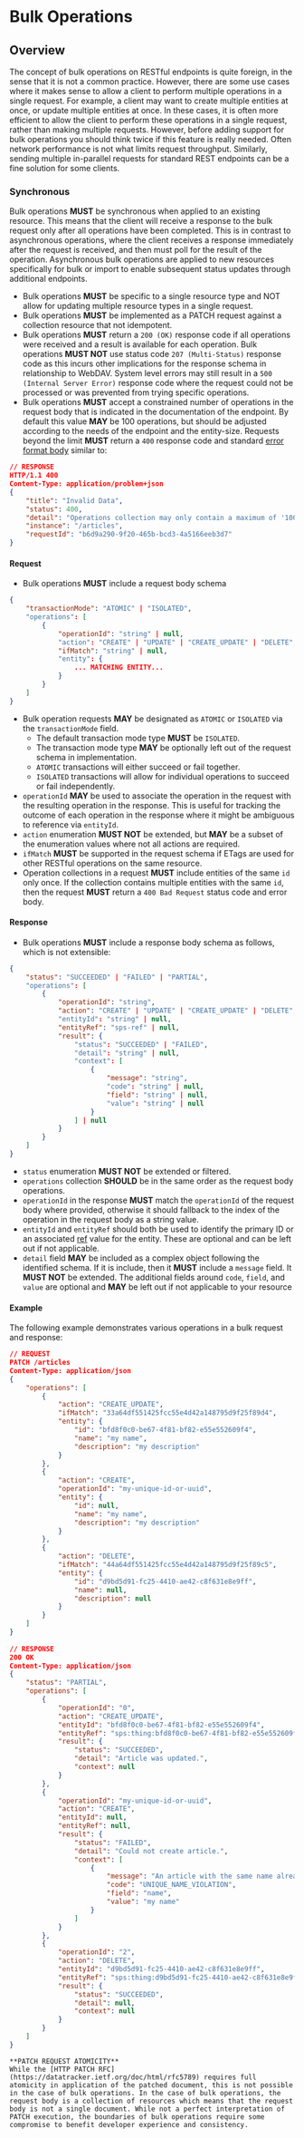 # Bulk Operations

## Overview

The concept of bulk operations on RESTful endpoints is quite foreign, in the sense that it is not a common practice. However, there are some use cases where it makes sense to allow a client to perform multiple operations in a single request. For example, a client may want to create multiple entities at once, or update multiple entities at once. In these cases, it is often more efficient to allow the client to perform these operations in a single request, rather than making multiple requests. However, before adding support for bulk operations you should think twice if this feature is really needed. Often network performance is not what limits request throughput. Similarly, sending multiple in-parallel requests for standard REST endpoints can be a fine solution for some clients.

### Synchronous

Bulk operations **MUST** be synchronous when applied to an existing resource. This means that the client will receive a response to the bulk request only after all operations have been completed. This is in contrast to asynchronous operations, where the client receives a response immediately after the request is received, and then must poll for the result of the operation. Asynchronous bulk operations are applied to new resources specifically for bulk or import to enable subsequent status updates through additional endpoints.

- Bulk operations **MUST** be specific to a single resource type and NOT allow for updating multiple resource types in a single request.
- Bulk operations **MUST** be implemented as a PATCH request against a collection resource that not idempotent.
- Bulk operations **MUST** return a `200 (OK)` response code if all operations were received and a result is available for each operation. Bulk operations **MUST NOT** use status code `207 (Multi-Status)` response code as this incurs other implications for the response schema in relationship to WebDAV. System level errors may still result in a `500 (Internal Server Error)` response code where the request could not be processed or was prevented from trying specific operations.
- Bulk operations **MUST** accept a constrained number of operations in the request body that is indicated in the documentation of the endpoint. By default this value **MAY** be 100 operations, but should be adjusted according to the needs of the endpoint and the entity-size. Requests beyond the limit **MUST** return a `400` response code and standard [error format body](errors.md) similar to:
```json
// RESPONSE
HTTP/1.1 400
Content-Type: application/problem+json
{
    "title": "Invalid Data",
    "status": 400,
    "detail": "Operations collection may only contain a maximum of '100' actions per request.",
    "instance": "/articles",
    "requestId": "b6d9a290-9f20-465b-bcd3-4a5166eeb3d7"
}
```

#### Request

- Bulk operations **MUST** include a request body schema 
```json
{
    "transactionMode": "ATOMIC" | "ISOLATED",                               // OPTIONAL (enum): indication of transactionality of operations. default is "ISOLATED"
    "operations": [                                                         
        {                                                                   
            "operationId": "string" | null,                                 // OPTIONAL (string): consumer generated id to associate with the operation for comparison to result.
            "action": "CREATE" | "UPDATE" | "CREATE_UPDATE" | "DELETE",     // REQUIRED (enum): indicate intent of operation (can use subset, but do not extend)
            "ifMatch": "string" | null,                                     // OPTIONAL (string): if-match is an optional ETag value that can be passed for optimistic concurrency
            "entity": {
                ... MATCHING ENTITY...                                      // REQUIRED (object): must match entity schema resource from the collection (not dynamic)
            }                                                            
        }
    ]
}
```

- Bulk operation requests **MAY** be designated as `ATOMIC` or `ISOLATED` via the `transactionMode` field.
    - The default transaction mode type **MUST** be `ISOLATED`.
    - The transaction mode type **MAY** be optionally left out of the request schema in implementation.
    - `ATOMIC` transactions will either succeed or fail together.
    - `ISOLATED` transactions will allow for individual operations to succeed or fail independently.
- `operationId` **MAY** be used to associate the operation in the request with the resulting operation in the response. This is useful for tracking the outcome of each operation in the response where it might be ambiguous to reference via `entityId`.
- `action` enumeration **MUST NOT** be extended, but **MAY** be a subset of the enumeration values where not all actions are required.
- `ifMatch` **MUST** be supported in the request schema if ETags are used for other RESTful operations on the same resource.
- Operation collections in a request **MUST** include entities of the same `id` only once. If the collection contains multiple entities with the same `id`, then the request **MUST** return a `400 Bad Request` status code and error body.

#### Response

- Bulk operations **MUST** include a response body schema as follows, which is not extensible:
```json
{
    "status": "SUCCEEDED" | "FAILED" | "PARTIAL",                           // REQUIRED (enum): overall status of bulk operation
    "operations": [                                                         // REQUIRED (array): results of each operation from the request.
        {
            "operationId": "string",                                        // REQUIRED (string): matching operation id from the request body if provided, otherwise use index value as a string
            "action": "CREATE" | "UPDATE" | "CREATE_UPDATE" | "DELETE",     // REQUIRED (enum): repeat action type
            "entityId": "string" | null,                                    // OPTIONAL (string): the associated id of the entity, if available
            "entityRef": "sps-ref" | null,                                  // OPTIONAL (string): the associated sps-ref URN entity, if applicable
            "result": {                                                     // REQUIRED (object): result of the operation
                "status": "SUCCEEDED" | "FAILED",                           // REQUIRED (enum): status of individual operation
                "detail": "string" | null,                                  // OPTIONAL (string): Description or detailed human-readable message about the success or failure of the operation.
                "context": [                                                // OPTIONAL (array): List of objects providing additional context and detail on sub-reasons for any errors or failures.
                    {
                        "message": "string",                                // REQUIRED (string): Human-readable details or specific error about the request result.
                        "code": "string" | null,                            // OPTIONAL (string): Short, machine-readable, name of the validation result that occurred, such as an error code.
                        "field": "string" | null,                           // OPTIONAL (string): field indicates an associated field in the entity to highlight
                        "value": "string" | null                            // OPTIONAL (string): the value of the associated field highlighted in the detail
                    }
                ] | null
            }
        }
    ]
}
```

- `status` enumeration **MUST NOT** be extended or filtered.
- `operations` collection **SHOULD** be in the same order as the request body operations.
- `operationId` in the response **MUST** match the `operationId` of the request body where provided, otherwise it should fallback to the index of the operation in the request body as a string value.
- `entityId` and `entityRef` should both be used to identify the primary ID or an associated [ref](naming.md) value for the entity. These are optional and can be left out if not applicable.
- `detail` field **MAY** be included as a complex object following the identified schema. If it is include, then it **MUST** include a `message` field. It **MUST NOT** be extended. The additional fields around `code`, `field`, and `value` are optional and **MAY** be left out if not applicable to your resource

#### Example

The following example demonstrates various operations in a bulk request and response:

```json
// REQUEST
PATCH /articles
Content-Type: application/json
{
    "operations": [
        {
            "action": "CREATE_UPDATE",
            "ifMatch": "33a64df551425fcc55e4d42a148795d9f25f89d4",
            "entity": {
                "id": "bfd8f0c0-be67-4f81-bf82-e55e552609f4",
                "name": "my name",
                "description": "my description"
            }
        },
        {
            "action": "CREATE",
            "operationId": "my-unique-id-or-uuid", 
            "entity": {
                "id": null,
                "name": "my name",
                "description": "my description"
            }
        },
        {
            "action": "DELETE",
            "ifMatch": "44a64df551425fcc55e4d42a148795d9f25f89c5",     
            "entity": {
                "id": "d9bd5d91-fc25-4410-ae42-c8f631e8e9ff",
                "name": null,
                "description": null
            }
        }
    ]
}
 
// RESPONSE
200 OK
Content-Type: application/json
{
    "status": "PARTIAL",                                 
    "operations": [
        {
            "operationId": "0",
            "action": "CREATE_UPDATE",
            "entityId": "bfd8f0c0-be67-4f81-bf82-e55e552609f4",
            "entityRef": "sps:thing:bfd8f0c0-be67-4f81-bf82-e55e552609f4",
            "result": {
                "status": "SUCCEEDED",                         
                "detail": "Article was updated.",
                "context": null
            }
        },
        {
            "operationId": "my-unique-id-or-uuid",
            "action": "CREATE",
            "entityId": null,
            "entityRef": null,
            "result": {
                "status": "FAILED", 
                "detail": "Could not create article.",                    
                "context": [
                    {
                        "message": "An article with the same name already exists.",
                        "code": "UNIQUE_NAME_VIOLATION",
                        "field": "name",
                        "value": "my name"
                    }
                ]   
            } 
        },
        {
            "operationId": "2",
            "action": "DELETE",
            "entityId": "d9bd5d91-fc25-4410-ae42-c8f631e8e9ff",
            "entityRef": "sps:thing:d9bd5d91-fc25-4410-ae42-c8f631e8e9ff",
            "result": {
                "status": "SUCCEEDED",                         
                "detail": null,
                "context": null
            }
        }
    ]
}
```

```note
**PATCH REQUEST ATOMICITY**
While the [HTTP PATCH RFC](https://datatracker.ietf.org/doc/html/rfc5789) requires full atomicity in application of the patched document, this is not possible in the case of bulk operations. In the case of bulk operations, the request body is a collection of resources which means that the request body is not a single document. While not a perfect interpretation of PATCH execution, the boundaries of bulk operations require some compromise to benefit developer experience and consistency.
```